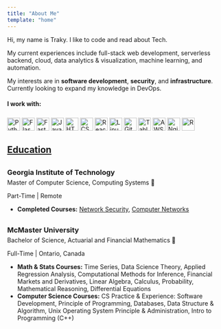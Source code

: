 ```yaml
---
title: "About Me"
template: "home"
---
```


Hi, my name is Traky. I like to code and read about Tech. 

My current experiences include full-stack web development, serverless backend, cloud, data analytics & visualization, machine learning, and automation. 

My interests are in **software development**, **security**, and **infrastructure**. Currently looking to expand my knowledge in DevOps.


#### I work with: 

<div class='tech-stack-icons'>
<a target="_blank" href="https://www.python.org/" title="Python"><img width="30px" src="/icons/python.svg" alt="Python" ></a>
<a target="_blank" href="https://flask.palletsprojects.com/en/2.0.x/" title="Flask"><img width="30px" src="/icons/flask.svg" alt="Flask"></a>
<a target="_blank" href="https://fastapi.tiangolo.com" title="FastAPI"><img width="30px" src="/icons/fastAPI.svg" alt="FastAPI"></a>
<a target="_blank" href="https://developer.mozilla.org/en-US/docs/Web/JavaScript" title="JavaScript"><img width="30px" src="/icons/javascript.svg" alt="JavaScript"></a>
<!-- <a target="_blank" href="https://tc39.es/ecma262/" title="ECMAScript 6"><img width="30px" src="/icons/es6.svg" alt="ECMAScript 6"></a> -->
<a target="_blank" href="https://www.w3.org/TR/html5/" title="HTML5"><img width="30px" src="/icons/html.svg" alt="HTML5"></a>
<a target="_blank" href="https://www.w3.org/TR/CSS/" title="CSS3"><img width="30px" src="/icons/css.svg" alt="CSS3"></a>
<a target="_blank" href="https://reactjs.org/" title="React"><img width="30px" src="/icons/react.svg" alt="React"></a>
<a target="_blank" href="https://www.linux.org" title="Linux"><img width="30px" src="/icons/linux.svg" alt="Linux"></a>
<a target="_blank" href="https://git-scm.com/" title="Git"><img width="30px" src="/icons/git.svg" alt="Git"></a>
<a target="_blank" href="https://www.tableau.com" title="Tableau"><img width="30px" src="/icons/tableau.svg" alt="Tableau"></a>
<a target="_blank" href="https://aws.amazon.com/" title="AWS"><img width="30px" src="/icons/aws.svg" alt="AWS" style="padding-top:5px"></a>
<a target="_blank" href="https://www.nginx.com/" title="Nginx"><img width="30px" src="/icons/nginx.svg" alt="Nginx" style="padding-top:2px"></a>
<a target="_blank" href="https://www.r-project.org/" title="R"><img width="30px" src="/icons/r-lang.svg" alt="R"></a>
<!-- <a target="_blank" href="https://isocpp.org/" title="C++"><img width="30px" src="/icons/c-plusplus.svg" alt="C++"></a>
<a target="_blank" href="https://code.visualstudio.com/" title="Visual Studio Code"><img width="30px" src="/icons/visual-studio-code.svg" alt="Visual Studio Code"></a> 
<a target="_blank" href="https://vuejs.org/" title="Vue.js"><img width="30px" src="/icons/vue.svg" alt="Vue.js" style="margin-left:-4px;padding-top:3px"></a>-->
</div>

## <ins>Education</ins>

<h3 style='margin-top:30px; margin-bottom:0'>Georgia Institute of Technology</h3>
<p style='margin:0px auto; padding-top:5px;'>Master of Computer Science, Computing Systems <span title='GPA 4.0/4.0')>🔖</span></p>
<p class='school-location'>Part-Time | Remote</p>

* __Completed Courses:__ [Network Security](https://omscs.gatech.edu/cs-6262-network-security), [Computer Networks](https://omscs.gatech.edu/cs-6250-computer-networks)


<h3 style='margin-top:30px; margin-bottom:0'>McMaster University </h3>
<p style='margin:0px auto;padding-top:5px'>Bachelor of Science, Actuarial and Financial Mathematics <span title='GPA 11.6/12.0')>🔖</span></p>
<p class='school-location'>Full-Time | Ontario, Canada</p>

* __Math & Stats Courses:__ Time Series, Data Science Theory, Applied Regression Analysis, Computational Methods for Inference, Financial Markets and Derivatives, Linear Algebra, Calculus, Probability, Mathematical Reasoning, Differential Equations
* __Computer Science Courses:__ CS Practice & Experience: Software Development, Principle of Programming, Databases, Data Structure & Algorithm, Unix Operating System Principle & Administration, Intro to Programming (C++)


